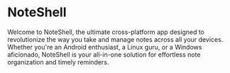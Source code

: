 # NoteShell
Welcome to NoteShell, the ultimate cross-platform app designed to revolutionize the way you take and manage notes across all your devices. Whether you're an Android enthusiast, a Linux guru, or a Windows aficionado, NoteShell is your all-in-one solution for effortless note organization and timely reminders.
